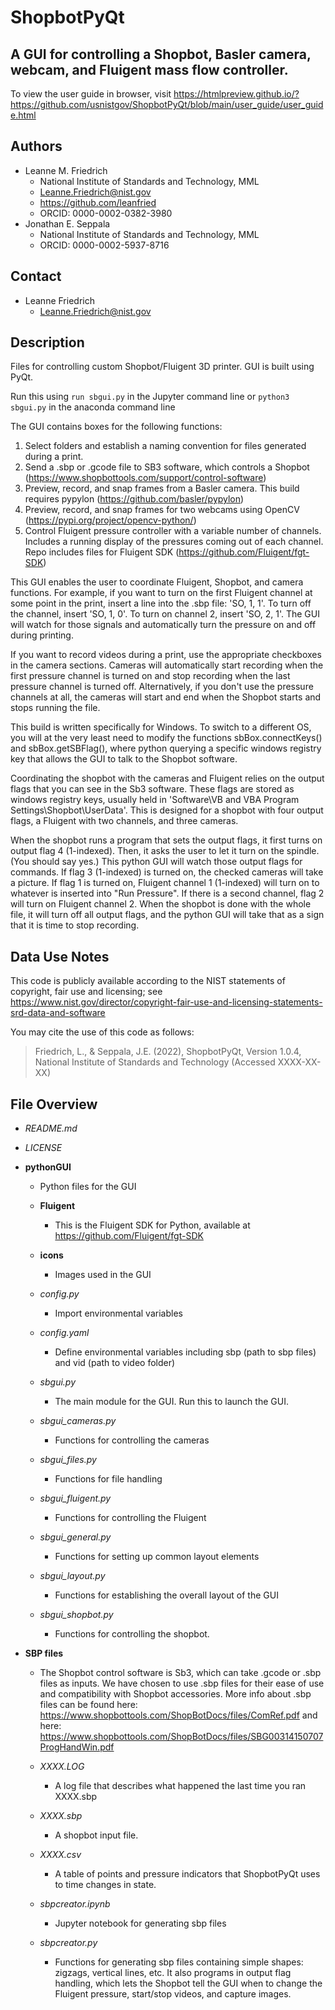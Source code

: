 # ShopbotPyQt
## A GUI for controlling a Shopbot, Basler camera, webcam, and Fluigent mass flow controller.

To view the user guide in browser, visit https://htmlpreview.github.io/?https://github.com/usnistgov/ShopbotPyQt/blob/main/user_guide/user_guide.html


## Authors
- Leanne M. Friedrich
    - National Institute of Standards and Technology, MML
    - Leanne.Friedrich@nist.gov
    - https://github.com/leanfried
    - ORCID: 0000-0002-0382-3980
- Jonathan E. Seppala
    - National Institute of Standards and Technology, MML
    - ORCID: 0000-0002-5937-8716

## Contact
- Leanne Friedrich
    - Leanne.Friedrich@nist.gov

## Description

Files for controlling custom Shopbot/Fluigent 3D printer. GUI is built using PyQt.

Run this using 
	` run sbgui.py `
	in the Jupyter command line 
or 
	` python3 sbgui.py `
	in the anaconda command line

The GUI contains boxes for the following functions: 

1. Select folders and establish a naming convention for files generated during a print.
2. Send a .sbp or .gcode file to SB3 software, which controls a Shopbot (https://www.shopbottools.com/support/control-software)
3. Preview, record, and snap frames from a Basler camera. This build requires pypylon (https://github.com/basler/pypylon)
4. Preview, record, and snap frames for two webcams using OpenCV (https://pypi.org/project/opencv-python/)
5. Control Fluigent pressure controller with a variable number of channels. Includes a running display of the pressures coming out of each channel. Repo includes files for Fluigent SDK (https://github.com/Fluigent/fgt-SDK)

This GUI enables the user to coordinate Fluigent, Shopbot, and camera functions. For example, if you want to turn on the first Fluigent channel at some point in the print, insert a line into the .sbp file: 'SO, 1, 1'. To turn off the channel, insert 'SO, 1, 0'. To turn on channel 2, insert 'SO, 2, 1'. The GUI will watch for those signals and automatically turn the pressure on and off during printing. 

If you want to record videos during a print, use the appropriate checkboxes in the camera sections. Cameras will automatically start recording when the first pressure channel is turned on and stop recording when the last pressure channel is turned off. Alternatively, if you don't use the pressure channels at all, the cameras will start and end when the Shopbot starts and stops running the file. 

This build is written specifically for Windows. To switch to a different OS, you will at the very least need to modify the functions sbBox.connectKeys() and sbBox.getSBFlag(), where python querying a specific windows registry key that allows the GUI to talk to the Shopbot software.

Coordinating the shopbot with the cameras and Fluigent relies on the output flags that you can see in the Sb3 software. These flags are stored as windows registry keys, usually held in 'Software\\VB and VBA Program Settings\\Shopbot\\UserData'. This is designed for a shopbot with four output flags, a Fluigent with two channels, and three cameras. 

When the shopbot runs a program that sets the output flags, it first turns on output flag 4 (1-indexed). Then, it asks the user to let it turn on the spindle. (You should say yes.) This python GUI will watch those output flags for commands. If flag 3 (1-indexed) is turned on, the checked cameras will take a picture. If flag 1 is turned on, Fluigent channel 1 (1-indexed) will turn on to whatever is inserted into "Run Pressure". If there is a second channel, flag 2 will turn on Fluigent channel 2. When the shopbot is done with the whole file, it will turn off all output flags, and the python GUI will take that as a sign that it is time to stop recording.



## Data Use Notes


This code is publicly available according to the NIST statements of copyright,
fair use and licensing; see 
https://www.nist.gov/director/copyright-fair-use-and-licensing-statements-srd-data-and-software

You may cite the use of this code as follows:
> Friedrich, L., & Seppala, J.E. (2022), ShopbotPyQt, Version 1.0.4, National Institute of Standards and Technology (Accessed XXXX-XX-XX)


## File Overview


- *README.md*

- *LICENSE*

- **pythonGUI**
	- Python files for the GUI

	- **Fluigent**
		- This is the Fluigent SDK for Python, available at https://github.com/Fluigent/fgt-SDK

	- **icons**
		- Images used in the GUI

	- *config.py*
		- Import environmental variables

	- *config.yaml*
		- Define environmental variables including sbp (path to sbp files) and vid (path to video folder)

	- *sbgui.py*
		- The main module for the GUI. Run this to launch the GUI.

	- *sbgui_cameras.py*
		- Functions for controlling the cameras

	- *sbgui_files.py*
		- Functions for file handling

	- *sbgui_fluigent.py*
		- Functions for controlling the Fluigent

	- *sbgui_general.py*
		- Functions for setting up common layout elements

	- *sbgui_layout.py*
		- Functions for establishing the overall layout of the GUI

	- *sbgui_shopbot.py*
		- Functions for controlling the shopbot.


- **SBP files**
	- The Shopbot control software is Sb3, which can take .gcode or .sbp files as inputs. We have chosen to use .sbp files for their ease of use and compatibility with Shopbot accessories. More info about .sbp files can be found here: https://www.shopbottools.com/ShopBotDocs/files/ComRef.pdf and here: https://www.shopbottools.com/ShopBotDocs/files/SBG00314150707ProgHandWin.pdf

	- *XXXX.LOG*
		- A log file that describes what happened the last time you ran XXXX.sbp

	- *XXXX.sbp* 
		- A shopbot input file.

	- *XXXX.csv* 
		- A table of points and pressure indicators that ShopbotPyQt uses to time changes in state.

	- *sbpcreator.ipynb*
		- Jupyter notebook for generating sbp files

	- *sbpcreator.py*
		- Functions for generating sbp files containing simple shapes: zigzags, vertical lines, etc. It also programs in output flag handling, which lets the Shopbot tell the GUI when to change the Fluigent pressure, start/stop videos, and capture images. 





